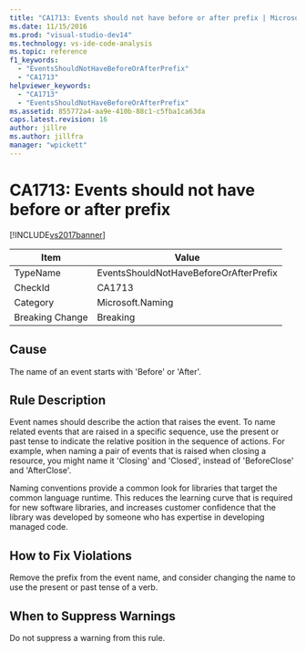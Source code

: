 ```yaml
---
title: "CA1713: Events should not have before or after prefix | Microsoft Docs"
ms.date: 11/15/2016
ms.prod: "visual-studio-dev14"
ms.technology: vs-ide-code-analysis
ms.topic: reference
f1_keywords:
  - "EventsShouldNotHaveBeforeOrAfterPrefix"
  - "CA1713"
helpviewer_keywords:
  - "CA1713"
  - "EventsShouldNotHaveBeforeOrAfterPrefix"
ms.assetid: 855772a4-aa9e-410b-88c1-c5fba1ca63da
caps.latest.revision: 16
author: jillre
ms.author: jillfra
manager: "wpickett"
---
```

# CA1713: Events should not have before or after prefix
[!INCLUDE[vs2017banner](../includes/vs2017banner.md)]

|Item|Value|
|-|-|
|TypeName|EventsShouldNotHaveBeforeOrAfterPrefix|
|CheckId|CA1713|
|Category|Microsoft.Naming|
|Breaking Change|Breaking|

## Cause
 The name of an event starts with 'Before' or 'After'.

## Rule Description
 Event names should describe the action that raises the event. To name related events that are raised in a specific sequence, use the present or past tense to indicate the relative position in the sequence of actions. For example, when naming a pair of events that is raised when closing a resource, you might name it 'Closing' and 'Closed', instead of 'BeforeClose' and 'AfterClose'.

 Naming conventions provide a common look for libraries that target the common language runtime. This reduces the learning curve that is required for new software libraries, and increases customer confidence that the library was developed by someone who has expertise in developing managed code.

## How to Fix Violations
 Remove the prefix from the event name, and consider changing the name to use the present or past tense of a verb.

## When to Suppress Warnings
 Do not suppress a warning from this rule.
